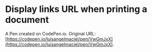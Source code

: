 # Display links URL when printing a document

A Pen created on CodePen.io. Original URL: [https://codepen.io/luisangelmaciel/pen/VwGmJxX](https://codepen.io/luisangelmaciel/pen/VwGmJxX).

